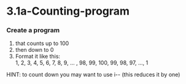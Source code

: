 # 3.1a-Counting-program

### Create a program 
1. that counts up to 100 
2. then down to 0
3. Format it like this:  
1, 2, 3, 4, 5, 6, 7, 8, 9, ... , 98, 99, 100, 99, 98, 97, ..., 1  

HINT: to count down you may want to use i-- (this reduces it by one)
